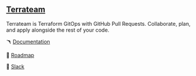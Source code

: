 ## [Terrateam](https://terrateam.io)

Terrateam is Terraform GitOps with GitHub Pull Requests. Collaborate, plan, and apply alongside the rest of your code.

🪃 [Documentation](https://terrateam.io/docs)

🐙 [Roadmap](https://roadmap.terrateam.io)

💬 [Slack](https://terrateam.io/slack)
